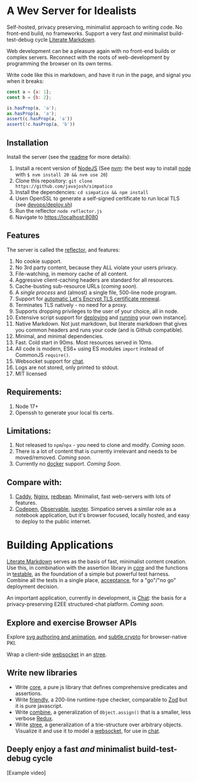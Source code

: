 # A Wev Server for Idealists
Self-hosted, privacy preserving, minimalist approach to writing code.
No front-end build, no frameworks.
Support a very fast *and* minimalist build-test-debug cycle
[Literate Markdown](lit.md).

Web development can be a pleasure again with no front-end builds or complex servers.
Reconnect with the roots of web-development by programming the browser on its own terms.

Write code like this in markdown, and have it run in the page, and signal you when it breaks:

```js
const a = {a: 1};
const b = {b: 2};

is.hasProp(a, 'a');
as.hasProp(a, 'a');
assert(c.hasProp(a, 'a'))
assert(!c.hasProp(a, 'b'))
```

## Installation
Install the server (see the [readme](readme.md) for more details):
  1. Install a recent version of [NodeJS](https://nodejs.org/en/download/current) (See [nvm](https://github.com/nvm-sh/nvm): the best way to install [node](https://nodejs.org) with `$ nvm install 20 && nvm use 20`)
  2. Clone this repository: `git clone https://github.com/javajosh/simpatico`
  3. Install the dependencies: `cd simpatico && npm install`
  4. Usen OpenSSL to generate a self-signed certificate to run local TLS (see [devops/deploy.sh](devops/deploy.sh#generateSelfSignedCert))
  5. Run the reflector `node reflector.js`
  6. Navigate to [https://localhost:8080](https://localhost:8080)

## Features
The server is called the [reflector](reflector.md), and features:
  1. No cookie support.
  2. No 3rd party content, because they ALL violate your users privacy.
  3. File-watching, in memory cache of all content.
  3. Aggressive client-caching headers are standard for all resources.
  3. Cache-busting sub-resource URLs (*coming soon*).
  4. A *single process* and (almost) a single file, 500-line node program.
  5. Support for [automatic Let's Encrypt TLS certificate renewal](/devops/certbot.md).
  5. Terminates TLS natively - no need for a proxy.
  6. Supports dropping privileges to the user of your choice, all in node.
  6. Extensive script support for [deploying](/devops/deploy.sh) and [running](/devops/lib.sh) your own instance].
  7. Native Markdown. Not just markdown, but literate markdown that gives you common headers and runs your code (and is Github compatible).
  8. Minimal, and minimal dependencies.
  9. Fast. Cold start in 90ms. Most resources served in 10ms.
  10. All code is modern, ES6+ using ES modules `import` instead of CommonJS `require()`.
  11. Websocket support for [chat](chat.md).
  11. Logs are not stored, only printed to stdout.
  12. MIT licensed

## Requirements:
  1. Node 17+
  2. Openssh to generate your local tls certs.

## Limitations:
  1. Not released to `npm`/`npx` - you need to clone and modify. *Coming soon*.
  2. There is a lot of content that is currently irrelevant and needs to be moved/removed. *Coming soon*.
  3. Currently no [docker](kata/docker.md) support. *Coming Soon*.

## Compare with:
  1. [Caddy](https://caddyserver.com/), [Nginx](https://nginx.org/), [redbean](https://redbean.dev/). Minimalist, fast web-servers with lots of features.
  2. [Codepen](https://codepen.io/), [Observable](https://observablehq.com/), [jupyter](https://jupyter.org/). Simpatico serves a similar role as a notebook application, but it's browser focused, locally hosted, and easy to deploy to the public internet.


# Building Applications
[Literate Markdown](lit.md) serves as the basis of fast, minimalist content creation.
Use this, in combination with the assertion library in [core](core.md) and the functions in [testable](testable.js), as the foundation of a simple but powerful test harness.
Combine all the tests in a single place, [acceptance](acceptance.md), for a "go"/"no go" deployment decision.

An important application, currently in development, is [Chat](chat.md): the basis for a privacy-preserving E2EE structured-chat platform. *Coming soon*.

## Explore and exercise Browser APIs
Explore [svg authoring and animation](svg.md), and [subtle.crypto](crypto.md) for browser-native PKI.

Wrap a client-side [websocket](websocket.md) in an [stree](stree.md).

## Write new libraries
   - Write [core](core.md), a pure js library that defines comprehensive predicates and assertions.
   - Write [friendly](friendly.md), a 200-line runtime-type checker, comparable to [Zod](https://zod.dev/) but it is pure javascript.
   - Write [combine](combine.md), a generalization of `Object.assign()` that is a smaller, less verbose [Redux](https://redux.js.org/).
   - Write [stree](stree.md), a generalization of a trie-structure over arbitrary objects. Visualize it and use it to model a [websocket](websocket.md), for use in [chat](chat.md).

## Deeply enjoy a fast *and* minimalist build-test-debug cycle

[Example video]
